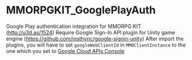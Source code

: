 # MMORPGKIT_GooglePlayAuth
Google Play authentication integration for MMORPG KIT (http://u3d.as/1524)
Require Google Sign-In API plugin for Unity game engine (https://github.com/insthync/google-signin-unity)
After import the plugins, you will have to set `googleWebClientId` in `MMOClientInstance` to the one which you set to [Google Cloud APIs Console](https://console.cloud.google.com/apis/credentials)
